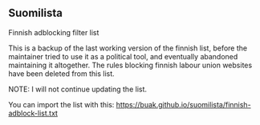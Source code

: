 ## Suomilista

Finnish adblocking filter list

This is a backup of the last working version of the finnish list, before the maintainer tried to use it as a political tool, and eventually abandoned maintaining it altogether.
The rules blocking finnish labour union websites have been deleted from this list.

NOTE: I will not continue updating the list.

You can import the list with this: https://buak.github.io/suomilista/finnish-adblock-list.txt



